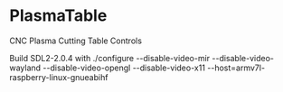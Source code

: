 # PlasmaTable
CNC Plasma Cutting Table Controls

Build SDL2-2.0.4 with ./configure --disable-video-mir --disable-video-wayland --disable-video-opengl --disable-video-x11 --host=armv7l-raspberry-linux-gnueabihf
